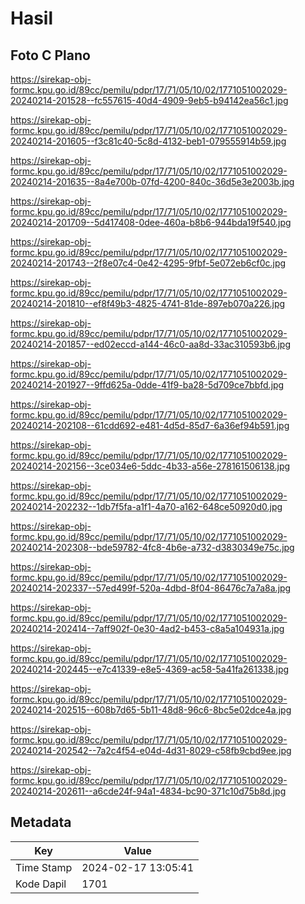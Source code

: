 # Hasil

## Foto C Plano

https://sirekap-obj-formc.kpu.go.id/89cc/pemilu/pdpr/17/71/05/10/02/1771051002029-20240214-201528--fc557615-40d4-4909-9eb5-b94142ea56c1.jpg

https://sirekap-obj-formc.kpu.go.id/89cc/pemilu/pdpr/17/71/05/10/02/1771051002029-20240214-201605--f3c81c40-5c8d-4132-beb1-079555914b59.jpg

https://sirekap-obj-formc.kpu.go.id/89cc/pemilu/pdpr/17/71/05/10/02/1771051002029-20240214-201635--8a4e700b-07fd-4200-840c-36d5e3e2003b.jpg

https://sirekap-obj-formc.kpu.go.id/89cc/pemilu/pdpr/17/71/05/10/02/1771051002029-20240214-201709--5d417408-0dee-460a-b8b6-944bda19f540.jpg

https://sirekap-obj-formc.kpu.go.id/89cc/pemilu/pdpr/17/71/05/10/02/1771051002029-20240214-201743--2f8e07c4-0e42-4295-9fbf-5e072eb6cf0c.jpg

https://sirekap-obj-formc.kpu.go.id/89cc/pemilu/pdpr/17/71/05/10/02/1771051002029-20240214-201810--ef8f49b3-4825-4741-81de-897eb070a226.jpg

https://sirekap-obj-formc.kpu.go.id/89cc/pemilu/pdpr/17/71/05/10/02/1771051002029-20240214-201857--ed02eccd-a144-46c0-aa8d-33ac310593b6.jpg

https://sirekap-obj-formc.kpu.go.id/89cc/pemilu/pdpr/17/71/05/10/02/1771051002029-20240214-201927--9ffd625a-0dde-41f9-ba28-5d709ce7bbfd.jpg

https://sirekap-obj-formc.kpu.go.id/89cc/pemilu/pdpr/17/71/05/10/02/1771051002029-20240214-202108--61cdd692-e481-4d5d-85d7-6a36ef94b591.jpg

https://sirekap-obj-formc.kpu.go.id/89cc/pemilu/pdpr/17/71/05/10/02/1771051002029-20240214-202156--3ce034e6-5ddc-4b33-a56e-278161506138.jpg

https://sirekap-obj-formc.kpu.go.id/89cc/pemilu/pdpr/17/71/05/10/02/1771051002029-20240214-202232--1db7f5fa-a1f1-4a70-a162-648ce50920d0.jpg

https://sirekap-obj-formc.kpu.go.id/89cc/pemilu/pdpr/17/71/05/10/02/1771051002029-20240214-202308--bde59782-4fc8-4b6e-a732-d3830349e75c.jpg

https://sirekap-obj-formc.kpu.go.id/89cc/pemilu/pdpr/17/71/05/10/02/1771051002029-20240214-202337--57ed499f-520a-4dbd-8f04-86476c7a7a8a.jpg

https://sirekap-obj-formc.kpu.go.id/89cc/pemilu/pdpr/17/71/05/10/02/1771051002029-20240214-202414--7aff902f-0e30-4ad2-b453-c8a5a104931a.jpg

https://sirekap-obj-formc.kpu.go.id/89cc/pemilu/pdpr/17/71/05/10/02/1771051002029-20240214-202445--e7c41339-e8e5-4369-ac58-5a41fa261338.jpg

https://sirekap-obj-formc.kpu.go.id/89cc/pemilu/pdpr/17/71/05/10/02/1771051002029-20240214-202515--608b7d65-5b11-48d8-96c6-8bc5e02dce4a.jpg

https://sirekap-obj-formc.kpu.go.id/89cc/pemilu/pdpr/17/71/05/10/02/1771051002029-20240214-202542--7a2c4f54-e04d-4d31-8029-c58fb9cbd9ee.jpg

https://sirekap-obj-formc.kpu.go.id/89cc/pemilu/pdpr/17/71/05/10/02/1771051002029-20240214-202611--a6cde24f-94a1-4834-bc90-371c10d75b8d.jpg


## Metadata

| Key        | Value               |
| ---------- | ------------------- |
| Time Stamp | 2024-02-17 13:05:41 |
| Kode Dapil | 1701                |



